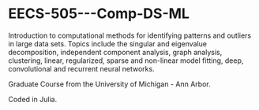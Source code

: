 # EECS-505---Comp-DS-ML
Introduction to computational methods for identifying patterns and outliers in large data sets. Topics include the singular and eigenvalue decomposition, independent component analysis, graph analysis, clustering, linear, regularized, sparse and non-linear model fitting, deep, convolutional and recurrent neural networks.

Graduate Course from the University of Michigan - Ann Arbor. 

Coded in Julia.
